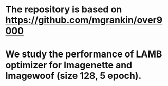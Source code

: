 # The repository is based on https://github.com/mgrankin/over9000
# We study the performance of LAMB optimizer for Imagenette and Imagewoof (size 128, 5 epoch).
